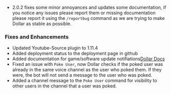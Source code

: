 - 2.0.2 fixes some minor annoyances and updates some documentation, if you notice any issues please report them or missing documentation please report it using the `/reportbug` command as we are trying to make Dollar as stable as possible.

### Fixes and Enhancements

- Updated Youtube-Source plugin to 1.11.4
- Added deployment status to the deployment page in github
- Added documentation for game/software update notifiations[Dollar Docs](https://aaronrai24.github.io/DollarDiscordBot/docs/Notifications/overview)
- Fixed an issue with `Poke User`, now Dollar checks if the poked user was already in the same voice channel as the user who poked them. If they were, the bot will not send a message to the user who was poked.
- Added a channel message to the `Poke User` command for visibility to other users in the channel that a user was poked.
